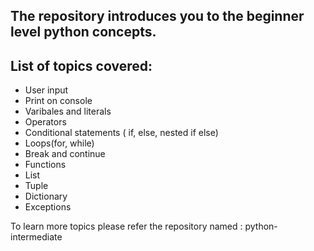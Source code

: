 ## The repository introduces you to the beginner level python concepts.
## List of topics covered:  

* User input
* Print on console
* Varibales and literals
* Operators
* Conditional statements ( if, else, nested if else)
* Loops(for, while)
* Break and continue
* Functions
* List
* Tuple
* Dictionary
* Exceptions

To learn more topics please refer the repository named : python-intermediate